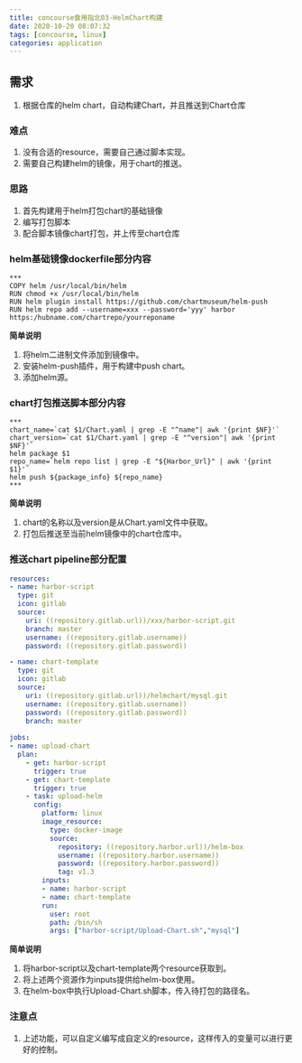 ```yaml
---
title: concourse食用指北03-HelmChart构建
date: 2020-10-20 08:07:32
tags: [concourse, linux]
categories: application
---
```


## 需求
1. 根据仓库的helm chart，自动构建Chart，并且推送到Chart仓库

### 难点
1. 没有合适的resource，需要自己通过脚本实现。
2. 需要自己构建helm的镜像，用于chart的推送。

### 思路
1. 首先构建用于helm打包chart的基础镜像
2. 编写打包脚本
3. 配合脚本镜像chart打包，并上传至chart仓库

### helm基础镜像dockerfile部分内容
```shell
***
COPY helm /usr/local/bin/helm
RUN chmod +x /usr/local/bin/helm
RUN helm plugin install https://github.com/chartmuseum/helm-push
RUN helm repo add --username=xxx --password='yyy' harbor https:/hubname.com/chartrepo/yourreponame
```

**简单说明**
1. 将helm二进制文件添加到镜像中。
2. 安装helm-push插件，用于构建中push chart。
3. 添加helm源。

### chart打包推送脚本部分内容
```shell
***
chart_name=`cat $1/Chart.yaml | grep -E "^name"| awk '{print $NF}'`
chart_version=`cat $1/Chart.yaml | grep -E "^version"| awk '{print $NF}'`
helm package $1
repo_name=`helm repo list | grep -E "${Harbor_Url}" | awk '{print $1}'`
helm push ${package_info} ${repo_name}
***
```

**简单说明**
1. chart的名称以及version是从Chart.yaml文件中获取。
2. 打包后推送至当前helm镜像中的chart仓库中。


### 推送chart pipeline部分配置
```yaml
resources:
- name: harbor-script
  type: git
  icon: gitlab
  source:
    uri: ((repository.gitlab.url))/xxx/harbor-script.git
    branch: master
    username: ((repository.gitlab.username))
    password: ((repository.gitlab.password))

- name: chart-template
  type: git
  icon: gitlab
  source:
    uri: ((repository.gitlab.url))/helmchart/mysql.git
    username: ((repository.gitlab.username))
    password: ((repository.gitlab.password))
    branch: master
    
jobs:
- name: upload-chart
  plan:
    - get: harbor-script
      trigger: true
    - get: chart-template
      trigger: true
    - task: upload-helm
      config:
        platform: linux
        image_resource:
          type: docker-image
          source: 
            repository: ((repository.harbor.url))/helm-box
            username: ((repository.harbor.username))
            password: ((repository.harbor.password))
            tag: v1.3
        inputs:
        - name: harbor-script
        - name: chart-template
        run:
          user: root
          path: /bin/sh
          args: ["harbor-script/Upload-Chart.sh","mysql"]
```

**简单说明**

1. 将harbor-script以及chart-template两个resource获取到。
2. 将上述两个资源作为inputs提供给helm-box使用。
3. 在helm-box中执行Upload-Chart.sh脚本，传入待打包的路径名。

### 注意点
1. 上述功能，可以自定义编写成自定义的resource，这样传入的变量可以进行更好的控制。
